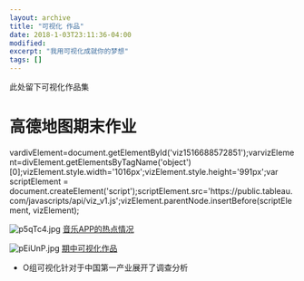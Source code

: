 ```yaml
---
layout: archive
title: "可视化 作品"
date: 2018-1-03T23:11:36-04:00
modified:
excerpt: "我用可视化成就你的梦想"
tags: []
---
```

此处留下可视化作品集
# 高德地图期末作业
<div class='tableauPlaceholder' id='viz1516688572851' style='position: relative'><noscript><ahref='#'><imgalt='地图'src='https:&#47;&#47;public.tableau.com&#47;static&#47;images&#47;_1&#47;_18790&#47;1_2&#47;1_rss.png' style='border: none' /></a></noscript><objectclass='tableauViz'style='display:none;'><paramname='host_url' value='https%3A%2F%2Fpublic.tableau.com%2F'/><paramname='embed_code_version' value='3' /> <paramname='path'value='views&#47;_18790&#47;1_2?:embed=y&amp;:display_count=y' /> <param name='toolbar'value='yes'/><paramname='static_image' value='https:&#47;&#47;public.tableau.com&#47;static&#47;images&#47;_1&#47;_18790&#47;1_2&#47;1.png' /><paramname='animate_transition'value='yes'/><paramname='display_static_image' value='yes' /><param name='display_spinner' value='yes' /><param name='display_overlay' value='yes' /><param name='display_count' value='yes' /></object></div><scripttype='text/javascript'>vardivElement=document.getElementById('viz1516688572851');varvizElement=divElement.getElementsByTagName('object')[0];vizElement.style.width='1016px';vizElement.style.height='991px';var scriptElement = document.createElement('script');scriptElement.src='https://public.tableau.com/javascripts/api/viz_v1.js';vizElement.parentNode.insertBefore(scriptElement, vizElement);</script>

![p5qTc4.jpg](https://s1.ax1x.com/2018/01/23/p5qTc4.jpg)
[音乐APP的热点情况](https://public.tableau.com/views/_18186/1_2?:embed=y&:display_count=yes&publish=yes)

![pEiUnP.jpg](https://s1.ax1x.com/2018/01/06/pEiUnP.jpg)
[期中可视化作品](https://kannroy.github.io/infovis/O组可视化)
- O组可视化针对于中国第一产业展开了调查分析
